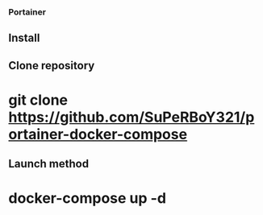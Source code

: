 ### Portainer 
## Install 

## Clone repository 
# git clone https://github.com/SuPeRBoY321/portainer-docker-compose

## Launch method
# docker-compose up -d
  
